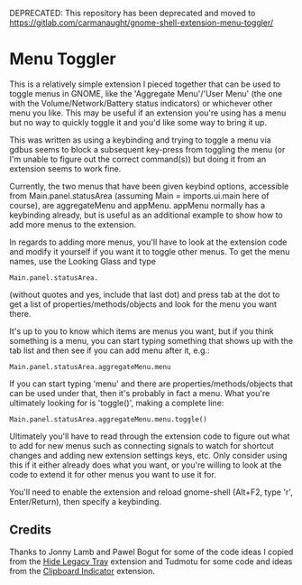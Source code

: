 DEPRECATED: This repository has been deprecated and moved to https://gitlab.com/carmanaught/gnome-shell-extension-menu-toggler/

# Menu Toggler

This is a relatively simple extension I pieced together that can be used to toggle menus in GNOME, like the 'Aggregate Menu'/'User Menu' (the one with the Volume/Network/Battery status indicators) or whichever other menu you like. This may be useful if an extension you're using has a menu but no way to quickly toggle it and you'd like some way to bring it up.

This was written as using a keybinding and trying to toggle a menu via gdbus seems to block a subsequent key-press from toggling the menu (or I'm unable to figure out the correct command(s)) but doing it from an extension seems to work fine.

Currently, the two menus that have been given keybind options, accessible from Main.panel.statusArea (assuming Main = imports.ui.main here of course), are aggregateMenu and appMenu. appMenu normally has a keybinding already, but is useful as an additional example to show how to add more menus to the extension.

In regards to adding more menus, you'll have to look at the extension code and modify it yourself if you want it to toggle other menus. To get the menu names, use the Looking Glass and type

```
Main.panel.statusArea.
```

(without quotes and yes, include that last dot) and press tab at the dot to get a list of properties/methods/objects and look for the menu you want there.

It's up to you to know which items are menus you want, but if you think something is a menu, you can start typing something that shows up with the tab list and then see if you can add menu after it, e.g.:

```
Main.panel.statusArea.aggregateMenu.menu
```

If you can start typing 'menu' and there are properties/methods/objects that can be used under that, then it's probably in fact a menu. What you're ultimately looking for is 'toggle()', making a complete line:

```
Main.panel.statusArea.aggregateMenu.menu.toggle()
```

Ultimately you'll have to read through the extension code to figure out what to add for new menus such as connecting signals to watch for shortcut changes and adding new extension settings keys, etc. Only consider using this if it either already does what you want, or you're willing to look at the code to extend it for other menus you want to use it for.

You'll need to enable the extension and reload gnome-shell (Alt+F2, type 'r', Enter/Return), then specify a keybinding.

## Credits

Thanks to Jonny Lamb and Pawel Bogut for some of the code ideas I copied from the [Hide Legacy Tray](https://github.com/jonnylamb/shell-hide-legacy-tray) extension and Tudmotu for some code and ideas from the [Clipboard Indicator](https://github.com/Tudmotu/gnome-shell-extension-clipboard-indicator) extension.
